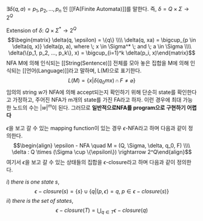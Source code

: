 $\exists\delta(q, a)= {p_1, p_2, ..., p_n}$ 인  [[FA(Finite Automata)]]를 말한다. 즉, $\delta = Q \times \Sigma \rightarrow 2^Q$ 

Extension of $\delta$: $Q \times \Sigma^* \rightarrow 2^Q$ $$\begin{matrix} \delta(q, \epsilon) = \{q\} \\\\ \delta(q, xa) = \bigcup_{p \in \delta(q, x)} \delta(p, a), where \; x \in \Sigma^* \; and \; a \in \Sigma \\\\ \delta(\{p_1, p_2, ..., p_k\}, x) = \bigcup_{i=1}^k \delta(p_i, x)\end{matrix}$$
NFA M에 의해 인식되는 [[String(Sentence)]] 전체를 모아 놓은 집합을 M에 의해 인식되는 [[언어(Language)]]라고 말하며, L(M)으로 표기한다. $$L(M) = \{x | \delta(q_0m x)\, \cap \,F \neq \varnothing \}$$
임의의 string $w$가 NFA에 의해 accept되는지 확인하기 위해 단순히 state를 확인한다고 가정하고, 주어진 NFA가 m개의 state를 가진 FA라고 하자. 이런 경우에 최대 가능한 노드의 수는 ${|w|}^m$이 된다. 그러므로 **일반적으로NFA를 program으로 구현하기 어렵다**


$\epsilon$을 보고 갈 수 있는 mapping function이 있는 경우 $\epsilon$-NFA라고 하며 다음과 같이 정의한다.
$$\begin{align} \epsilon - NFA \quad M = (Q, \Sigma, \delta, q_0, F)  \\\\ 
\delta : Q \times (\Sigma \cup \{\epsilon\}) \rightarrow 2^Q\end{align}$$
여기서  $\epsilon$을 보고 갈 수 있는 상태들의 집합을  $\epsilon$-closure라고 하며 다음과 같이 정의한다.

$i)\;there \; is \; one \; state \; s$,
$$ \epsilon- closure(s)  = \{s\}\cup \{q|(p, \epsilon) = q, \;p \in \epsilon-closure(s)\}  $$
$ii) \; there \; is\; the\; set\; of\;  states$,
$$\epsilon- closure(T)   = \bigcup_{q \in T}\epsilon-closure(q)  $$
 